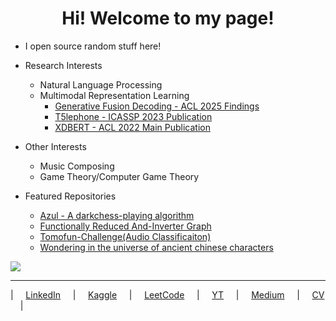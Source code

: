<h1 align="center">Hi! Welcome to my page!</h1>

- I open source random stuff here! <img src="https://cdn.frankerfacez.com/emoticon/210748/2" width="12px">

* Research Interests
    * Natural Language Processing
    * Multimodal Representation Learning
       * [Generative Fusion Decoding - ACL 2025 Findings](https://arxiv.org/abs/2405.14259)
       * [T5lephone - ICASSP 2023 Publication](https://github.com/Splend1d/T5lephone)
       * [XDBERT - ACL 2022 Main Publication](https://aclanthology.org/2022.acl-short.52/)

* Other Interests
    * Music Composing
    * Game Theory/Computer Game Theory

* Featured Repositories
    * [Azul - A darkchess-playing algorithm](https://github.com/Splend1d/darkchess)   
    * [Functionally Reduced And-Inverter Graph](https://github.com/Splend1d/FRAIG)
    * [Tomofun-Challenge(Audio Classificaiton)](https://github.com/Splend1d/Tomofun-Challenge-Audio-Classificaiton)
    * [Wondering in the universe of ancient chinese characters](https://splend1d.github.io/Zhuan/)
    


![](https://komarev.com/ghpvc/?username=Splend1d&color=000d6b)



----------
| &nbsp;&nbsp;&nbsp;  [LinkedIn](https://www.linkedin.com/in/chan-jan-hsu-1b0754181/) &nbsp;&nbsp;&nbsp;
| &nbsp;&nbsp;&nbsp; [Kaggle](https://www.kaggle.com/a24998667) &nbsp;&nbsp;&nbsp;
| &nbsp;&nbsp;&nbsp; [LeetCode](https://leetcode.com/Splend1dChan/) &nbsp;&nbsp;&nbsp;
| &nbsp;&nbsp;&nbsp; [YT](https://www.youtube.com/channel/UCF8JMK9s7-OKrFywpga1veA) &nbsp;&nbsp;&nbsp;
| &nbsp;&nbsp;&nbsp; [Medium](https://medium.com/@splend1dchan) &nbsp;&nbsp;&nbsp;
| &nbsp;&nbsp;&nbsp; [CV](https://raw.githubusercontent.com/Splend1d/Splend1d/main/%E8%A8%B1%E6%B9%9B%E7%84%B6_Hsu_Chan_Jan__CV.pdf) &nbsp;&nbsp;&nbsp;
| 
